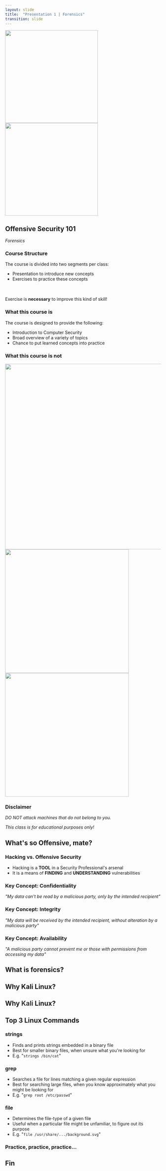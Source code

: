```yaml
---
layout: slide
title:  "Presentation 1 | Forensics"
transition: slide
---
```


<section>
<img width="300px" src="{{site.baseurl}}/assets/images/code_academy.png">
<img width="300px" src="{{site.baseurl}}/assets/images/kali.png">
<h2>Offensive Security 101</h2>
<p><i>Forensics</i></p>
</section>

<section>
<h3>Course Structure</h3>
<p class="fragment">
The course is divided into two segments per class:
<ul>
<li class="fragment">Presentation to introduce new concepts</li>
<li class="fragment">Exercises to practice these concepts</li>
</ul>
<br>
<br>
<span class="fragment">Exercise is <b>necessary</b> to improve this kind of skill!</span>
</p>
</section>

<section>
<h3>What this course is</h3>
<p class="fragment">
The course is designed to provide the following:
<ul>
<li class="fragment">Introduction to Computer Security</li>
<li class="fragment">Broad overview of a variety of topics</li>
<li class="fragment">Chance to put learned concepts into practice</li>
</ul>
</p>
</section>

<section>

<h3>What this course is not</h3>
<img class="fragment" width="600px" src="{{site.baseurl}}/assets/images/google.png">
</section>

<section>
<img width="400px" src="{{site.baseurl}}/assets/images/white_hat.png">
<img width="400px" src="{{site.baseurl}}/assets/images/black_hat.png">
</section>

<section data-markdown>

### Disclaimer

_DO NOT attack machines that do not belong to you._

_This class is for educational purposes only!_

</section>

<section data-markdown>
	
## What's so Offensive, mate?

</section>

<section data-markdown>

### Hacking vs. Offensive Security

- Hacking is a __TOOL__ in a Security Professional's arsenal
- It is a means of __FINDING__ and __UNDERSTANDING__ vulnerabilities

</section>

<section data-markdown>

### Key Concept: Confidentiality

_"My data can't be read by a malicious party, only by the intended recipient"_

</section>

<section data-markdown>

### Key Concept: Integrity

_"My data will be received by the intended recipient, without alteration by a malicious party"_

</section>

<section data-markdown>

### Key Concept: Availability

_"A malicious party cannot prevent me or those with permissions from accessing my data"_

</section>

<section data-markdown>

## What is forensics?

</section>

<section data-markdown data-transition="slide-in fade-out">

## Why Kali Linux?

</section>

<section data-transition="fade-in slide-out">

<h2>Why <span style="color:#353535;">Kali</span> Linux?</h2>

</section>

<section data-markdown>

## Top 3 Linux Commands

</section>

<section>
<h3>strings</h3>
<ul>
<li class="fragment">Finds and prints strings embedded in a binary file</li>
<li class="fragment">Best for smaller binary files, when unsure what you're looking for</li>
<li class="fragment">E.g. "<code>strings /bin/cat</code>"</li>
</ul>
</section>

<section> 
<h3>grep</h3>
<ul>
<li class="fragment">Searches a file for lines matching a given regular expression</li>
<li class="fragment">Best for searching large files, when you know approximately what you might be looking for</li>
<li class="fragment">E.g. "<code>grep root /etc/passwd</code>"</li>
</ul>
</section>

<section> 
<h3>file</h3>
<ul>
<li class="fragment">Determines the file-type of a given file</li>
<li class="fragment">Useful when a particular file might be unfamiliar, to figure out its purpose</li>
<li class="fragment">E.g. "<code>file /usr/share/.../background.svg</code>"</li>
</ul>
</section>

<section data-markdown>

### Practice, practice, practice...

</section>

<section data-markdown>

## Fin

</section>

